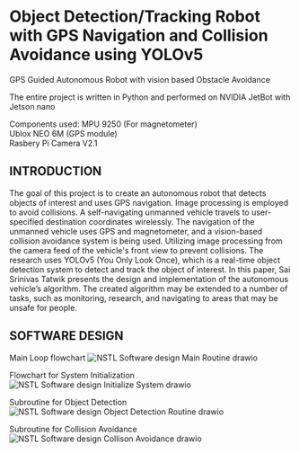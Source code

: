# Object Detection/Tracking Robot with GPS Navigation and Collision Avoidance using YOLOv5
GPS Guided Autonomous Robot with vision based Obstacle Avoidance

The entire project is written in Python and performed on NVIDIA JetBot with Jetson nano

Components used:
MPU 9250 (For magnetometer)  
Ublox NEO 6M (GPS module)  
Rasbery Pi Camera V2.1
  
## INTRODUCTION  
The goal of this project is to create an autonomous robot that detects objects of interest and uses GPS navigation. Image processing is employed to avoid collisions. A self-navigating unmanned vehicle travels to user-specified destination coordinates wirelessly. The navigation of the unmanned vehicle uses GPS and magnetometer, and a vision-based collision avoidance system is being used. Utilizing image processing from the camera feed of the vehicle's front view to prevent collisions. The research uses YOLOv5 (You Only Look Once), which is a real-time object detection system to detect and track the object of interest. In this paper, Sai Srinivas Tatwik presents the design and implementation of the autonomous vehicle’s algorithm. The created algorithm may be extended to a number of tasks, such as monitoring, research, and navigating to areas that may be unsafe for people.
  
    
## SOFTWARE DESIGN

Main Loop flowchart
![NSTL Software design Main Routine drawio](https://user-images.githubusercontent.com/96451759/183043685-bbbe597f-4e4a-4933-a9d1-8974e868d2db.png)

Flowchart for System Initialization
![NSTL Software design Initialize System drawio](https://user-images.githubusercontent.com/96451759/183044472-cb777bee-e900-4ee6-b257-64f4055b51b8.png)

Subroutine for Object Detection
![NSTL Software design Object Detection Routine drawio](https://user-images.githubusercontent.com/96451759/183044605-23339116-9e30-4c54-958c-3a9f79ced40f.png)

Subroutine for Collision Avoidance
![NSTL Software design Collison Avoidance drawio](https://user-images.githubusercontent.com/96451759/183044810-4ab7a294-ab32-4972-8149-7edefbf2c5f0.png)
